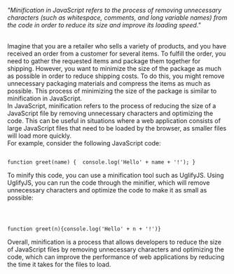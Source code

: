 _"Minification in JavaScript refers to the process of removing unnecessary characters (such as whitespace, comments, and long variable names) from the code in order to reduce its size and improve its loading speed."_

<br/>
Imagine that you are a retailer who sells a variety of products, and you have received an order from a customer for several items. To fulfill the order, you need to gather the requested items and package them together for shipping. However, you want to minimize the size of the package as much as possible in order to reduce shipping costs. To do this, you might remove unnecessary packaging materials and compress the items as much as possible. This process of minimizing the size of the package is similar to minification in JavaScript.

<br/>
In JavaScript, minification refers to the process of reducing the size of a JavaScript file by removing unnecessary characters and optimizing the code. This can be useful in situations where a web application consists of large JavaScript files that need to be loaded by the browser, as smaller files will load more quickly.

<br/>
For example, consider the following JavaScript code:

<Code language='javascript'>

function greet(name) {
&nbsp;console.log('Hello' + name + '!');
}
</Code>

To minify this code, you can use a minification tool such as UglifyJS. Using UglifyJS, you can run the code through the minifier, which will remove unnecessary characters and optimize the code to make it as small as possible:

<Code language='javascript'>

function greet(n){console.log('Hello' + n + '!')}
</Code>

Overall, minification is a process that allows developers to reduce the size of JavaScript files by removing unnecessary characters and optimizing the code, which can improve the performance of web applications by reducing the time it takes for the files to load.
